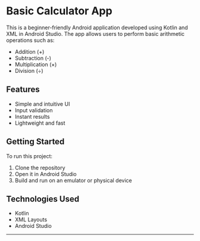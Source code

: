 # Basic Calculator App

This is a beginner-friendly Android application developed using Kotlin and XML in Android Studio. The app allows users to perform basic arithmetic operations such as:

- Addition (+)
- Subtraction (-)
- Multiplication (×)
- Division (÷)

## Features

- Simple and intuitive UI
- Input validation
- Instant results
- Lightweight and fast

## Getting Started

To run this project:

1. Clone the repository
2. Open it in Android Studio
3. Build and run on an emulator or physical device

## Technologies Used

- Kotlin
- XML Layouts
- Android Studio

---
